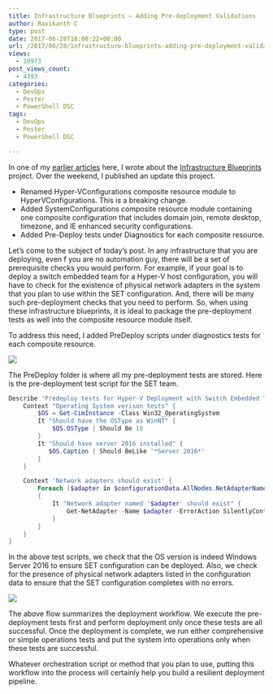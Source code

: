 ```yaml
---
title: Infrastructure Blueprints – Adding Pre-deployment Validations
author: Ravikanth C
type: post
date: 2017-06-28T16:00:22+00:00
url: /2017/06/28/infrastructure-blueprints-adding-pre-deployment-validations/
views:
  - 10973
post_views_count:
  - 4393
categories:
  - DevOps
  - Pester
  - PowerShell DSC
tags:
  - DevOps
  - Pester
  - PowerShell DSC

---
```

In one of my [earlier articles][1] here, I wrote about the [Infrastructure Blueprints][2] project. Over the weekend, I published an update this project.

  * Renamed Hyper-VConfigurations composite resource module to HyperVConfigurations. This is a breaking change.
  * Added SystemConfigurations composite resource module containing one composite configuration that includes domain join, remote desktop, timezone, and IE enhanced security configurations.
  * Added Pre-Deploy tests under Diagnostics for each composite resource.

Let&#8217;s come to the subject of today&#8217;s post. In any infrastructure that you are deploying, even f you are no automation guy, there will be a set of prerequisite checks you would perform. For example, if your goal is to deploy a switch embedded team for a Hyper-V host configuration, you will have to check for the existence of physical network adapters in the system that you plan to use within the SET configuration. And, there will be many such pre-deployment checks that you need to perform. So, when using these infrastructure blueprints, it is ideal to package the pre-deployment tests as well into the composite resource module itself.

To address this need, I added PreDeploy scripts under diagnostics tests for each composite resource.

![](/images/infra1.png)

The PreDeploy folder is where all my pre-deployment tests are stored. Here is the pre-deployment test script for the SET team.


```powershell
Describe 'Predeploy tests for Hyper-V Deployment with Switch Embedded Teaming and related network Configuration' {
    Context "Operating System verison tests" {
        $OS = Get-CimInstance -Class Win32_OperatingSystem
        It "Should have the OSType as WinNT" {
            $OS.OSType | Should Be 18
        }
        It "Should have server 2016 installed" {
           $OS.Caption | Should BeLike '*Server 2016*'
        }        
    }

    Context 'Network adapters should exist' {
        Foreach ($adapter in $configurationData.AllNodes.NetAdapterName)
        {
            It "Network adapter named '$adapter' should exist" {
                Get-NetAdapter -Name $adapter -ErrorAction SilentlyContinue | Should Not BeNullOrEmpty
            }
        }
    }
}
```
In the above test scripts, we check that the OS version is indeed Windows Server 2016 to ensure SET configuration can be deployed. Also, we check for the presence of physical network adapters listed in the configuration data to ensure that the SET configuration completes with no errors.

![](/images/infra2.png)

The above flow summarizes the deployment workflow. We execute the pre-deployment tests first and perform deployment only once these tests are all successful. Once the deployment is complete, we run either comprehensive or simple operations tests and put the system into operations only when these tests are successful.

Whatever orchestration script or method that you plan to use, putting this workflow into the process will certainly help you build a resilient deployment pipeline.

[1]: http://www.powershellmagazine.com/2017/05/15/infrastructure-blueprints-a-way-to-share-psdsc-configurations/
[2]: https://github.com/rchaganti/InfraBlueprints